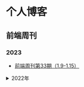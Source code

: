 # 个人博客

## 前端周刊

### 2023
- [前端周刊第33期（1.9-1.15）](./weekly/2023/33.md)


<details>
  <summary>2022年</summary>

- [前端周刊第10期(2022-07-04)](https://github.com/Mizxinp/bolg/issues/10)
- [前端周刊第9期(2022-06-27)](https://github.com/Mizxinp/bolg/issues/9)
- [前端周刊第8期(2022-06-20)](https://github.com/Mizxinp/bolg/issues/8)
- [前端周刊第7期(2022-06-13)](https://github.com/Mizxinp/bolg/issues/7)
- [前端周刊第6期(2022-06-06)](https://github.com/Mizxinp/bolg/issues/6)
- [前端周刊第5期(2022-05-30)](https://github.com/Mizxinp/bolg/issues/5)
- [前端周刊第4期(2022-05-23)](https://github.com/Mizxinp/bolg/issues/4)
- [前端周刊第3期(2022-05-16)](https://github.com/Mizxinp/bolg/issues/3)
- [前端周刊第2期(2022-05-09)](https://github.com/Mizxinp/bolg/issues/2)
- [前端周刊第1期(2022-05-02)](https://github.com/Mizxinp/bolg/issues/1)
</details>